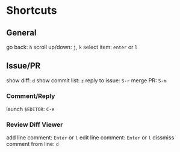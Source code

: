 # Shortcuts

## General

go back: `h`
scroll up/down: `j`, `k`
select item: `enter` or `l`

## Issue/PR

show diff: `d`
show commit list: `z`
reply to issue: `S-r`
merge PR: `S-m`

### Comment/Reply
launch `$EDITOR`: `C-e`

### Review Diff Viewer
add line comment: `Enter` or `l`
edit line comment: `Enter` or `l`
dissmiss comment from line: `d`
